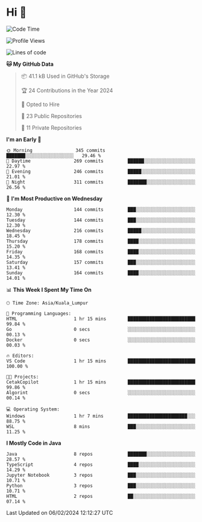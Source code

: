 <h1>Hi 👋</h1>

<!--START_SECTION:waka-->
![Code Time](http://img.shields.io/badge/Code%20Time-470%20hrs%2023%20mins-blue)

![Profile Views](http://img.shields.io/badge/Profile%20Views-8-blue)

![Lines of code](https://img.shields.io/badge/From%20Hello%20World%20I%27ve%20Written-1.2%20million%20lines%20of%20code-blue)

**🐱 My GitHub Data** 

> 📦 41.1 kB Used in GitHub's Storage 
 > 
> 🏆 24 Contributions in the Year 2024
 > 
> 💼 Opted to Hire
 > 
> 📜 23 Public Repositories 
 > 
> 🔑 11 Private Repositories 
 > 
**I'm an Early 🐤** 

```text
🌞 Morning                345 commits         ███████░░░░░░░░░░░░░░░░░░   29.46 % 
🌆 Daytime                269 commits         ██████░░░░░░░░░░░░░░░░░░░   22.97 % 
🌃 Evening                246 commits         █████░░░░░░░░░░░░░░░░░░░░   21.01 % 
🌙 Night                  311 commits         ███████░░░░░░░░░░░░░░░░░░   26.56 % 
```
📅 **I'm Most Productive on Wednesday** 

```text
Monday                   144 commits         ███░░░░░░░░░░░░░░░░░░░░░░   12.30 % 
Tuesday                  144 commits         ███░░░░░░░░░░░░░░░░░░░░░░   12.30 % 
Wednesday                216 commits         █████░░░░░░░░░░░░░░░░░░░░   18.45 % 
Thursday                 178 commits         ████░░░░░░░░░░░░░░░░░░░░░   15.20 % 
Friday                   168 commits         ████░░░░░░░░░░░░░░░░░░░░░   14.35 % 
Saturday                 157 commits         ███░░░░░░░░░░░░░░░░░░░░░░   13.41 % 
Sunday                   164 commits         ████░░░░░░░░░░░░░░░░░░░░░   14.01 % 
```


📊 **This Week I Spent My Time On** 

```text
🕑︎ Time Zone: Asia/Kuala_Lumpur

💬 Programming Languages: 
HTML                     1 hr 15 mins        █████████████████████████   99.84 % 
Go                       0 secs              ░░░░░░░░░░░░░░░░░░░░░░░░░   00.13 % 
Docker                   0 secs              ░░░░░░░░░░░░░░░░░░░░░░░░░   00.03 % 

🔥 Editors: 
VS Code                  1 hr 15 mins        █████████████████████████   100.00 % 

🐱‍💻 Projects: 
CetakCopilot             1 hr 15 mins        █████████████████████████   99.86 % 
Algorint                 0 secs              ░░░░░░░░░░░░░░░░░░░░░░░░░   00.14 % 

💻 Operating System: 
Windows                  1 hr 7 mins         ██████████████████████░░░   88.75 % 
WSL                      8 mins              ███░░░░░░░░░░░░░░░░░░░░░░   11.25 % 
```

**I Mostly Code in Java** 

```text
Java                     8 repos             ███████░░░░░░░░░░░░░░░░░░   28.57 % 
TypeScript               4 repos             ████░░░░░░░░░░░░░░░░░░░░░   14.29 % 
Jupyter Notebook         3 repos             ███░░░░░░░░░░░░░░░░░░░░░░   10.71 % 
Python                   3 repos             ███░░░░░░░░░░░░░░░░░░░░░░   10.71 % 
HTML                     2 repos             ██░░░░░░░░░░░░░░░░░░░░░░░   07.14 % 
```




 Last Updated on 06/02/2024 12:12:27 UTC
<!--END_SECTION:waka-->
